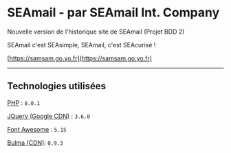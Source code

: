 # SEAmail - par SEAmail Int. Company

Nouvelle version de l'historique site de SEAmail (Projet BDD 2)

SEAmail c'est SEAsimple, SEAmail, c'est SEAcurisé !

[https://samsam.go.yo.fr](https://samsam.go.yo.fr)

---

## Technologies utilisées

[PHP](https://www.php.net/) : `8.0.1`


[JQuery (Google CDN)](https://jquery.com/) : `3.6.0`


[Font Awesome](https://fontawesome.com/) : `5.15`


[Bulma (CDN)](https://bulma.io/): `0.9.3`
